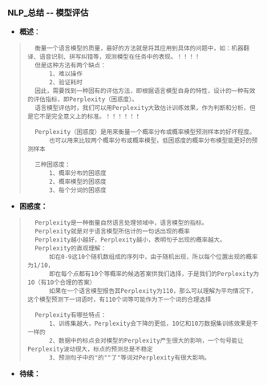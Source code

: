 ### NLP_总结 -- 模型评估
- **概述**：
>       衡量一个语言模型的质量，最好的方法就是将其应用到具体的问题中，如：机器翻译、语音识别、拼写纠错等，观测模型在任务中的表现。！！！！
>       但是这种方法有两个缺点：
>           1、难以操作
>           2、验证耗时
>       因此，需要找到一种固有的评估方法，即根据语言模型自身的特性，设计的一种有效的评估指标，即Perplexity（困惑度）。
>       语言模型评估时，我们可以用Perplexity大致估计训练效果，作为判断和分析，但是它不是完全意义上的标准。！！！！！！
>
>       Perplexity（困惑度）是用来衡量一个概率分布或概率模型预测样本的好坏程度。
>           也可以用来比较两个概率分布或概率模型，低困惑度的概率分布模型能更好的预测样本
>
>       三种困惑度：
>           1、概率分布的困惑度
>           2、概率模型的困惑度
>           3、每个分词的困惑度
>

- **困惑度：**
>       Perplexity是一种衡量自然语言处理领域中，语言模型的指标。
>       Perplexity就是对于语言模型所估计的一句话出现的概率
>       Perplexity越小越好，Perplexity越小，表明句子出现的概率越大。
>       Perplexity的直观理解：
>           如在0-9这10个随机数组成的序列中，由于随机出现，所以每个位置出现的概率为1/10，
>           即在每个点都有10个等概率的候选答案供我们选择，于是我们的Perplexity为10（有10个合理的答案）
>           如果在一个语言模型报告其Perplexity为110，那么可以理解为平均情况下，这个模型预测下一词语时，有110个词等可能作为下一个词的合理选择
>
>       Perplexity有哪些特点：
>           1、训练集越大，Perplexity会下降的更低，10亿和10万数据集训练效果是不一样的
>           2、数据中的标点会对模型的Perplexity产生很大的影响，一个句号能让Perplexity波动很大，标点的预测总是不稳定
>           3、预测句子中的"的""了"等词对Perplexity有很大影响。
>
>
>
>
>
>
>
>

- **待续：**
>
>
>
>
>
>
>
>
>
>
>
>
>
>
>
>
>
>
>
>
>
>
>
